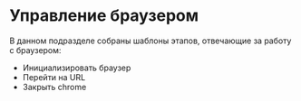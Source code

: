 # Управление браузером

В данном подразделе собраны шаблоны этапов, отвечающие за работу с браузером:

* Инициализировать браузер
* Перейти на URL
* Закрыть chrome
